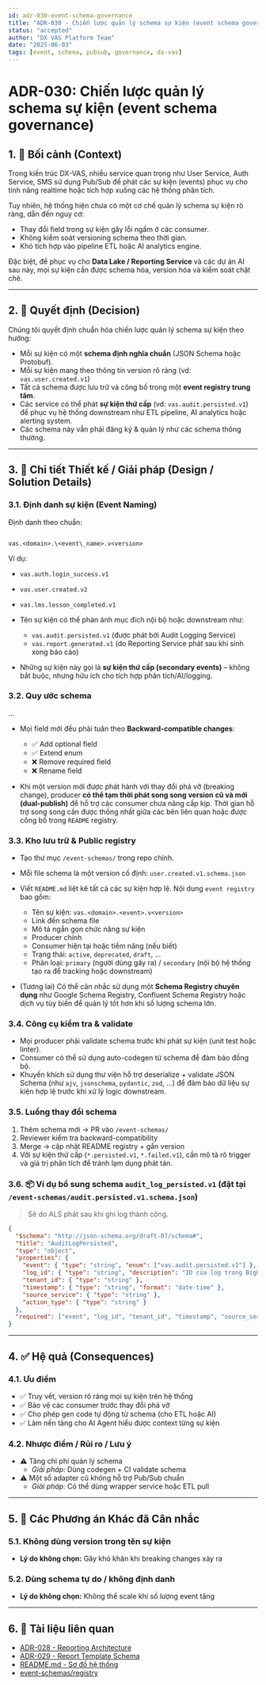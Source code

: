 ```yaml
---
id: adr-030-event-schema-governance
title: "ADR-030 - Chiến lược quản lý schema sự kiện (event schema governance)"
status: "accepted"
author: "DX VAS Platform Team"
date: "2025-06-03"
tags: [event, schema, pubsub, governance, dx-vas]
---
```


# ADR-030: Chiến lược quản lý schema sự kiện (event schema governance)

## 1. 📌 Bối cảnh (Context)

Trong kiến trúc DX-VAS, nhiều service quan trọng như User Service, Auth Service, SMS sử dụng Pub/Sub để phát các sự kiện (events) phục vụ cho tính năng realtime hoặc tích hợp xuống các hệ thống phân tích. 

Tuy nhiên, hệ thống hiện chưa có một cơ chế quản lý schema sự kiện rõ ràng, dẫn đến nguy cơ:
- Thay đổi field trong sự kiện gây lỗi ngầm ở các consumer.
- Không kiểm soát versioning schema theo thời gian.
- Khó tích hợp vào pipeline ETL hoặc AI analytics engine.

Đặc biệt, để phục vụ cho **Data Lake / Reporting Service** và các dự án AI sau này, mọi sự kiện cần được schema hóa, version hóa và kiểm soát chặt chẽ.

---

## 2. 🧠 Quyết định (Decision)

Chúng tôi quyết định chuẩn hóa chiến lược quản lý schema sự kiện theo hướng:
- Mỗi sự kiện có một **schema định nghĩa chuẩn** (JSON Schema hoặc Protobuf).
- Mỗi sự kiện mang theo thông tin version rõ ràng (vd: `vas.user.created.v1`)
- Tất cả schema được lưu trữ và công bố trong một **event registry trung tâm**.
- Các service có thể phát **sự kiện thứ cấp** (vd: `vas.audit.persisted.v1`) để phục vụ hệ thống downstream như ETL pipeline, AI analytics hoặc alerting system. 
- Các schema này vẫn phải đăng ký & quản lý như các schema thông thường.

---

## 3. 🧱 Chi tiết Thiết kế / Giải pháp (Design / Solution Details)

### 3.1. Định danh sự kiện (Event Naming)

Định danh theo chuẩn:
```

vas.<domain>.\<event\_name>.v<version>

```

Ví dụ:
- `vas.auth.login_success.v1`
- `vas.user.created.v2`
- `vas.lms.lesson_completed.v1`

- Tên sự kiện có thể phản ánh mục đích nội bộ hoặc downstream như:
  - `vas.audit.persisted.v1` (được phát bởi Audit Logging Service)
  - `vas.report.generated.v1` (do Reporting Service phát sau khi sinh xong báo cáo)
- Những sự kiện này gọi là **sự kiện thứ cấp (secondary events)** – không bắt buộc, nhưng hữu ích cho tích hợp phân tích/AI/logging.

### 3.2. Quy ước schema

...

- Mọi field mới đều phải tuân theo **Backward-compatible changes**:
  - ✅ Add optional field
  - ✅ Extend enum
  - ❌ Remove required field
  - ❌ Rename field

- Khi một version mới được phát hành với thay đổi phá vỡ (breaking change), producer **có thể tạm thời phát song song version cũ và mới (dual-publish)** để hỗ trợ các consumer chưa nâng cấp kịp. Thời gian hỗ trợ song song cần được thống nhất giữa các bên liên quan hoặc được công bố trong `README` registry.

### 3.3. Kho lưu trữ & Public registry

- Tạo thư mục `/event-schemas/` trong repo chính.
- Mỗi file schema là một version cố định: `user.created.v1.schema.json`
- Viết `README.md` liệt kê tất cả các sự kiện hợp lệ. Nội dung `event registry` bao gồm:
  - Tên sự kiện: `vas.<domain>.<event>.v<version>`
  - Link đến schema file
  - Mô tả ngắn gọn chức năng sự kiện
  - Producer chính
  - Consumer hiện tại hoặc tiềm năng (nếu biết)
  - Trạng thái: `active`, `deprecated`, `draft`, ...
  - Phân loại: `primary` (người dùng gây ra) / `secondary` (nội bộ hệ thống tạo ra để tracking hoặc downstream)

- (Tương lai) Có thể cân nhắc sử dụng một **Schema Registry chuyên dụng** như Google Schema Registry, Confluent Schema Registry hoặc dịch vụ tùy biến để quản lý tốt hơn khi số lượng schema lớn.

### 3.4. Công cụ kiểm tra & validate

- Mọi producer phải validate schema trước khi phát sự kiện (unit test hoặc linter).
- Consumer có thể sử dụng auto-codegen từ schema để đảm bảo đồng bộ.
- Khuyến khích sử dụng thư viện hỗ trợ deserialize + validate JSON Schema (như `ajv`, `jsonschema`, `pydantic`, `zod`, ...) để đảm bảo dữ liệu sự kiện hợp lệ trước khi xử lý logic downstream.

### 3.5. Luồng thay đổi schema

1. Thêm schema mới → PR vào `/event-schemas/`
2. Reviewer kiểm tra backward-compatibility
3. Merge → cập nhật README registry + gắn version
4. Với sự kiện thứ cấp (`*.persisted.v1`, `*.failed.v1`), cần mô tả rõ trigger và giá trị phân tích để tránh lạm dụng phát tán.

### 3.6. 📦 Ví dụ bổ sung schema `audit_log_persisted.v1` (đặt tại `/event-schemas/audit.persisted.v1.schema.json`)

> Sẽ do ALS phát sau khi ghi log thành công.

```json
{
  "$schema": "http://json-schema.org/draft-07/schema#",
  "title": "AuditLogPersisted",
  "type": "object",
  "properties": {
    "event": { "type": "string", "enum": ["vas.audit.persisted.v1"] },
    "log_id": { "type": "string", "description": "ID của log trong BigQuery hoặc Firestore" },
    "tenant_id": { "type": "string" },
    "timestamp": { "type": "string", "format": "date-time" },
    "source_service": { "type": "string" },
    "action_type": { "type": "string" }
  },
  "required": ["event", "log_id", "tenant_id", "timestamp", "source_service", "action_type"]
}
```

---

## 4. ✅ Hệ quả (Consequences)

### 4.1. Ưu điểm
- ✅ Truy vết, version rõ ràng mọi sự kiện trên hệ thống
- ✅ Bảo vệ các consumer trước thay đổi phá vỡ
- ✅ Cho phép gen code tự động từ schema (cho ETL hoặc AI)
- ✅ Làm nền tảng cho AI Agent hiểu được context từng sự kiện

### 4.2. Nhược điểm / Rủi ro / Lưu ý
- ⚠️ Tăng chi phí quản lý schema
  - *Giải pháp:* Dùng codegen + CI validate schema
- ⚠️ Một số adapter cũ không hỗ trợ Pub/Sub chuẩn
  - *Giải pháp:* Có thể dùng wrapper service hoặc ETL pull

---

## 5. 🔄 Các Phương án Khác đã Cân nhắc

### 5.1. Không dùng version trong tên sự kiện
- **Lý do không chọn:** Gây khó khăn khi breaking changes xảy ra

### 5.2. Dùng schema tự do / không định danh
- **Lý do không chọn:** Không thể scale khi số lượng event tăng

---

## 6. 📎 Tài liệu liên quan

- [ADR-028 - Reporting Architecture](./adr-028-reporting-architecture.md)
- [ADR-029 - Report Template Schema](./adr-029-report-template-schema.md)
- [README.md - Sơ đồ hệ thống](../README.md)
- [event-schemas/registry](../event-schemas/README.md)
